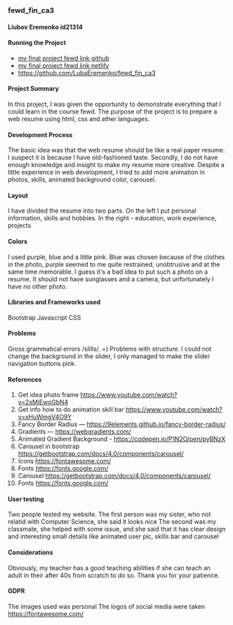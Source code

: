 ### fewd_fin_ca3
#### Liubov Eremenko id21314

#### Running the Project
* [my final project fewd link github](https://lubaeremenko.github.io/fewd_fin_ca3/)
* [my final project fewd link netlify](https://soull-jepsen-c2818c.netlify.app/)
* https://github.com/LubaEremenko/fewd_fin_ca3

#### Project Summary
In this project, I was given the opportunity to demonstrate everything that I could learn in the course fewd.
The purpose of the project is to prepare a web resume using html, css and ather languages. 

#### Development Process
The basic idea was that the web resume should be like a real paper resume. 
I suspect it is because I have old-fashioned taste. Secondly, I do not have enough knowledge and insight to make my resume more creative.
Despite a little experience in web development, I tried to add more animation in photos, skills, animated background color, carousel.

#### Layout
I have divided the resume into two parts.
On the left I put personal information, skills and hobbies. In the right - education, work experience, projects

#### Colors
I used purple, blue and a little pink. 
Blue was chosen because of the clothes in the photo, purple seemed to me quite restrained, unobtrusive and at the same time memorable.
I guess it's a bad idea to put such a photo on a resume. 
It should not have sunglasses and a camera, but unfortunately I have no other photo.

#### Libraries and Frameworks used
Bootstrap 
Javascript 
CSS

#### Problems
Gross grammatical errors /slills/. =) 
Problems with structure.
I could not change the background in the slider, I only managed to make the slider navigation buttons pink.

#### References 
1. Get idea photo frame https://www.youtube.com/watch?v=2xMiEwoGbN4
2. Get info how to do animation skill bar https://www.youtube.com/watch?v=xHuWmgV4O9Y
3. Fancy Border Radius — https://9elements.github.io/fancy-border-radius/
4. Gradients — https://webgradients.com/
5. Animated Gradient Background - https://codepen.io/P1N2O/pen/pyBNzX
6. Carousel in bootstrap https://getbootstrap.com/docs/4.0/components/carousel/
7. Icons https://fontawesome.com/
8. Fonts https://fonts.google.com/
9. Carousel https://getbootstrap.com/docs/4.0/components/carousel/
10. Fonts https://fonts.google.com/

#### User testing
Two people tested my website. 
The first person was my sister, who not relatid with Computer Science, she said it looks nice
The second was my classmate, she helped with some issue, and she said that it has clear design and interesting small details like animated user pic, skills bar and carousel

#### Considerations
Obviously, my teacher has a good teaching abilities if she can teach an adult in their after 40s from scratch to do so. Thank you for your patience.

#### GDPR
The images used was personal
The logos of social media were taken https://fontawesome.com/

